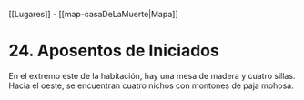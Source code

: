 [[Lugares]]  -  [[map-casaDeLaMuerte|Mapa]]

# 24. Aposentos de Iniciados

En el extremo este de la habitación, hay una mesa de madera y cuatro sillas. Hacia el oeste, se encuentran cuatro nichos con montones de paja mohosa.